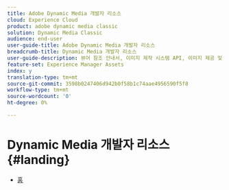 ```yaml
---
title: Adobe Dynamic Media 개발자 리소스
cloud: Experience Cloud
product: adobe dynamic media classic
solution: Dynamic Media Classic
audience: end-user
user-guide-title: Adobe Dynamic Media 개발자 리소스
breadcrumb-title: Dynamic Media 개발자 리소스
user-guide-description: 뷰어 참조 안내서, 이미지 제작 시스템 API, 이미지 제공 및 렌더링 API, 보관된 Scene7 릴리스 정보 등의 Dynamic Media 개발자 리소스에 액세스합니다.
feature-set: Experience Manager Assets
index: y
translation-type: tm+mt
source-git-commit: 3598b0247406d942b0f58b1c74aae4956590f5f8
workflow-type: tm+mt
source-wordcount: '0'
ht-degree: 0%

---
```



# Dynamic Media 개발자 리소스{#landing}

+ [홈](home.md)

<!--This TOC may not be necessary. Not sure, so leaving it in.
+ [Viewers Reference Guide](/help/aem-viewers-ref/homeviewers.md)
+ [IS/IR API](/help/aem-is-ir-api/homeisir.md)
+ [IPS API](/help/aem-ips-api/c-overview.md)
+ [Image Authoring](/help/aem-ia/aem-ia-home.md)
+ [Dynamic Media Classic Release Notes](/help/s7-release-notes/homern.md)
-->
